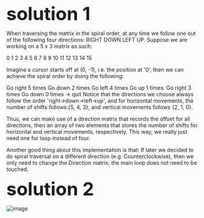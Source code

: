 <font size=10>**solution 1** </font>

When traversing the matrix in the spiral order, at any time we follow one out of the following four directions: RIGHT DOWN LEFT UP. Suppose we are working on a 5 x 3 matrix as such:

0 1 2 3 4 5
6 7 8 9 10
11 12 13 14 15

Imagine a cursor starts off at (0, -1), i.e. the position at '0', then we can achieve the spiral order by doing the following:

Go right 5 times
Go down 2 times
Go left 4 times
Go up 1 times.
Go right 3 times
Go down 0 times -> quit
Notice that the directions we choose always follow the order 'right->down->left->up', and for horizontal movements, the number of shifts follows:{5, 4, 3}, and vertical movements follows {2, 1, 0}.

Thus, we can make use of a direction matrix that records the offset for all directions, then an array of two elements that stores the number of shifts for horizontal and vertical movements, respectively. This way, we really just need one for loop instead of four.

Another good thing about this implementation is that: If later we decided to do spiral traversal on a different direction (e.g. Counterclockwise), then we only need to change the Direction matrix; the main loop does not need to be touched.

<font size=10> **solution 2** </font>

![image](https://github.com/limbo-china/leetcode/tree/master/54_Spiral_Matrix/sulotion_2.png)
